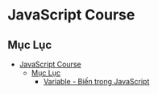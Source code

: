# JavaScript Course

## Mục Lục

- [JavaScript Course](#javascript-course)
  - [Mục Lục](#mục-lục)
    - [Variable - Biến trong JavaScript](./src/lec_01/variable.md)
